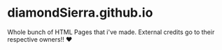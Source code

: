 # diamondSierra.github.io
Whole bunch of HTML Pages that i've made. External credits go to their respective owners!! ❤️
